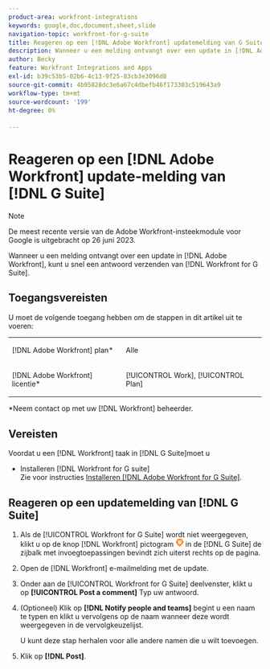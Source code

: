 ```yaml
---
product-area: workfront-integrations
keywords: google,doc,document,sheet,slide
navigation-topic: workfront-for-g-suite
title: Reageren op een [!DNL Adobe Workfront] updatemelding van G Suite
description: Wanneer u een melding ontvangt over een update in [!DNL Adobe] [!DNL Workfront], kunt u snel een antwoord van Workfront voor G Suite plaatsen.
author: Becky
feature: Workfront Integrations and Apps
exl-id: b39c53b5-02b6-4c13-9f25-83cb3e3096d8
source-git-commit: 4b95828dc3e6a67c4dbefb46f173303c519643a9
workflow-type: tm+mt
source-wordcount: '199'
ht-degree: 0%

---
```


# Reageren op een [!DNL Adobe Workfront] update-melding van [!DNL G Suite]

>[!NOTE]
>
>De meest recente versie van de Adobe Workfront-insteekmodule voor Google is uitgebracht op 26 juni 2023.

Wanneer u een melding ontvangt over een update in [!DNL Adobe Workfront], kunt u snel een antwoord verzenden van [!DNL Workfront for G Suite].

## Toegangsvereisten

U moet de volgende toegang hebben om de stappen in dit artikel uit te voeren:

<table style="table-layout:auto"> 
 <col> 
 <col> 
 <tbody> 
  <tr> 
   <td role="rowheader">[!DNL Adobe Workfront] plan*</td> 
   <td> <p>Alle</p> </td> 
  </tr> 
  <tr> 
   <td role="rowheader">[!DNL Adobe Workfront] licentie*</td> 
   <td> <p>[!UICONTROL Work], [!UICONTROL Plan]</p> </td> 
  </tr> 
  </tbody> 
</table>

&#42;Neem contact op met uw [!DNL Workfront] beheerder.

## Vereisten

Voordat u een [!DNL Workfront] taak in [!DNL G Suite]moet u

* Installeren [!DNL Workfront for G suite]\
   Zie voor instructies [Installeren [!DNL Adobe Workfront for G Suite]](../../workfront-integrations-and-apps/workfront-for-g-suite/install-workfront-for-gsuite.md).

## Reageren op een updatemelding van [!DNL G Suite]

1. Als de [!UICONTROL Workfront for G Suite] wordt niet weergegeven, klikt u op de knop [!DNL Workfront] pictogram ![](assets/wf-lion-icon.png) in de [!DNL G Suite] de zijbalk met invoegtoepassingen bevindt zich uiterst rechts op de pagina.
1. Open de [!DNL Workfront] e-mailmelding met de update.
1. Onder aan de [!UICONTROL Workfront for G Suite] deelvenster, klikt u op **[!UICONTROL Post a comment]** Typ uw antwoord.
1. (Optioneel) Klik op **[!DNL Notify people and teams]** begint u een naam te typen en klikt u vervolgens op de naam wanneer deze wordt weergegeven in de vervolgkeuzelijst.

   U kunt deze stap herhalen voor alle andere namen die u wilt toevoegen.

1. Klik op **[!DNL Post]**.
